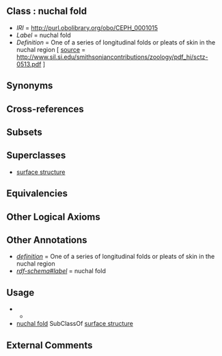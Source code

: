 
## Class : nuchal fold

 * *IRI* = http://purl.obolibrary.org/obo/CEPH_0001015
 * *Label* = nuchal fold
 * *Definition* = One of a series of longitudinal folds or pleats of skin in the nuchal region [ [source](../../ce/source.md) = http://www.sil.si.edu/smithsoniancontributions/zoology/pdf_hi/sctz-0513.pdf ]

## Synonyms


## Cross-references


## Subsets


## Superclasses

 * [surface structure](../../UBERON/02/UBERON_0003102.md)

## Equivalencies


## Other Logical Axioms


## Other Annotations

 * *[definition](../../IAO/15/IAO_0000115.md)* = One of a series of longitudinal folds or pleats of skin in the nuchal region
 * *[rdf-schema#label](../../el/rdf-schema#label.md)* = nuchal fold

## Usage

 * -
 * [nuchal fold](../../CEPH/15/CEPH_0001015.md) SubClassOf [surface structure](../../UBERON/02/UBERON_0003102.md)

## External Comments


